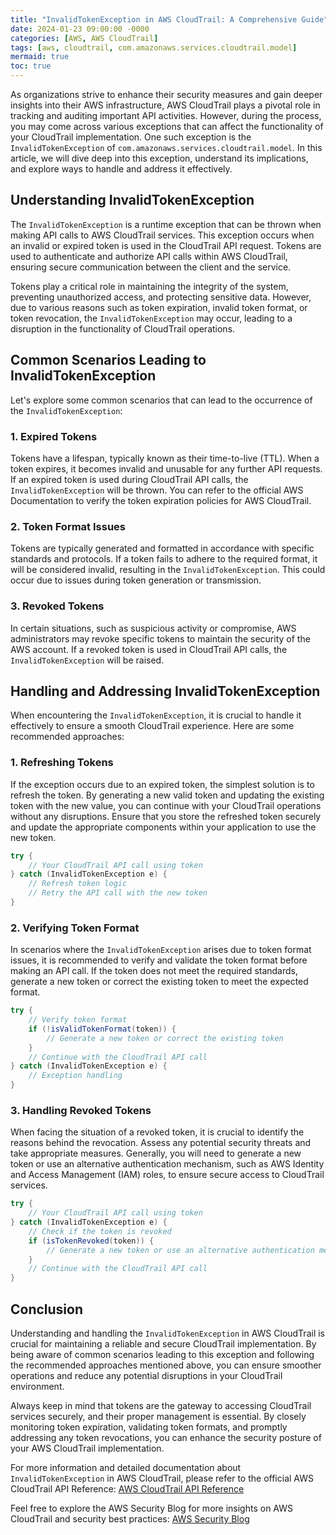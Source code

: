 ```yaml
---
title: "InvalidTokenException in AWS CloudTrail: A Comprehensive Guide"
date: 2024-01-23 09:00:00 -0000
categories: [AWS, AWS CloudTrail]
tags: [aws, cloudtrail, com.amazonaws.services.cloudtrail.model]
mermaid: true
toc: true
---
```



As organizations strive to enhance their security measures and gain deeper insights into their AWS infrastructure, AWS CloudTrail plays a pivotal role in tracking and auditing important API activities. However, during the process, you may come across various exceptions that can affect the functionality of your CloudTrail implementation. One such exception is the `InvalidTokenException` of `com.amazonaws.services.cloudtrail.model`. In this article, we will dive deep into this exception, understand its implications, and explore ways to handle and address it effectively.

## Understanding InvalidTokenException

The `InvalidTokenException` is a runtime exception that can be thrown when making API calls to AWS CloudTrail services. This exception occurs when an invalid or expired token is used in the CloudTrail API request. Tokens are used to authenticate and authorize API calls within AWS CloudTrail, ensuring secure communication between the client and the service.

Tokens play a critical role in maintaining the integrity of the system, preventing unauthorized access, and protecting sensitive data. However, due to various reasons such as token expiration, invalid token format, or token revocation, the `InvalidTokenException` may occur, leading to a disruption in the functionality of CloudTrail operations.

## Common Scenarios Leading to InvalidTokenException

Let's explore some common scenarios that can lead to the occurrence of the `InvalidTokenException`:

### 1. Expired Tokens

Tokens have a lifespan, typically known as their time-to-live (TTL). When a token expires, it becomes invalid and unusable for any further API requests. If an expired token is used during CloudTrail API calls, the `InvalidTokenException` will be thrown. You can refer to the official AWS Documentation to verify the token expiration policies for AWS CloudTrail.

### 2. Token Format Issues

Tokens are typically generated and formatted in accordance with specific standards and protocols. If a token fails to adhere to the required format, it will be considered invalid, resulting in the `InvalidTokenException`. This could occur due to issues during token generation or transmission.

### 3. Revoked Tokens

In certain situations, such as suspicious activity or compromise, AWS administrators may revoke specific tokens to maintain the security of the AWS account. If a revoked token is used in CloudTrail API calls, the `InvalidTokenException` will be raised.

## Handling and Addressing InvalidTokenException

When encountering the `InvalidTokenException`, it is crucial to handle it effectively to ensure a smooth CloudTrail experience. Here are some recommended approaches:

### 1. Refreshing Tokens

If the exception occurs due to an expired token, the simplest solution is to refresh the token. By generating a new valid token and updating the existing token with the new value, you can continue with your CloudTrail operations without any disruptions. Ensure that you store the refreshed token securely and update the appropriate components within your application to use the new token.

```java
try {
    // Your CloudTrail API call using token
} catch (InvalidTokenException e) {
    // Refresh token logic
    // Retry the API call with the new token
}
```

### 2. Verifying Token Format

In scenarios where the `InvalidTokenException` arises due to token format issues, it is recommended to verify and validate the token format before making an API call. If the token does not meet the required standards, generate a new token or correct the existing token to meet the expected format.

```java
try {
    // Verify token format
    if (!isValidTokenFormat(token)) {
        // Generate a new token or correct the existing token
    }
    // Continue with the CloudTrail API call
} catch (InvalidTokenException e) {
    // Exception handling
}
```

### 3. Handling Revoked Tokens

When facing the situation of a revoked token, it is crucial to identify the reasons behind the revocation. Assess any potential security threats and take appropriate measures. Generally, you will need to generate a new token or use an alternative authentication mechanism, such as AWS Identity and Access Management (IAM) roles, to ensure secure access to CloudTrail services.

```java
try {
    // Your CloudTrail API call using token
} catch (InvalidTokenException e) {
    // Check if the token is revoked
    if (isTokenRevoked(token)) {
        // Generate a new token or use an alternative authentication mechanism
    }
    // Continue with the CloudTrail API call
}
```

## Conclusion

Understanding and handling the `InvalidTokenException` in AWS CloudTrail is crucial for maintaining a reliable and secure CloudTrail implementation. By being aware of common scenarios leading to this exception and following the recommended approaches mentioned above, you can ensure smoother operations and reduce any potential disruptions in your CloudTrail environment.

Always keep in mind that tokens are the gateway to accessing CloudTrail services securely, and their proper management is essential. By closely monitoring token expiration, validating token formats, and promptly addressing any token revocations, you can enhance the security posture of your AWS CloudTrail implementation.

For more information and detailed documentation about `InvalidTokenException` in AWS CloudTrail, please refer to the official AWS CloudTrail API Reference: [AWS CloudTrail API Reference](https://docs.aws.amazon.com/cloudtrail/api/)

Feel free to explore the AWS Security Blog for more insights on AWS CloudTrail and security best practices: [AWS Security Blog](https://aws.amazon.com/blogs/security/)

